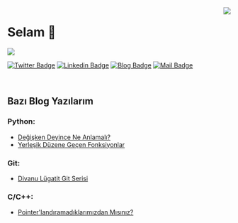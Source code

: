<img align='right' src="https://github-readme-stats.vercel.app/api?username=baspinarenes&show_icons=true">

<h1>Selam 👋</h1>

![](https://komarev.com/ghpvc/?username=baspinarenes)

[![Twitter Badge](https://img.shields.io/badge/twitter-%231DA1F2.svg?&style=for-the-badge&logo=twitter&logoColor=white)](https://www.twitter.com/enesbaspinar0)
[![Linkedin Badge](https://img.shields.io/badge/linkedin-%230077B5.svg?&style=for-the-badge&logo=linkedin&logoColor=white)](https://www.linkedin.com/in/enesbaspinar/)
[![Blog Badge](https://img.shields.io/badge/baspinarenes.github.io-000000?style=for-the-badge&logo=Bitdefender&logoColor=white&link=mailto:enesbaspinar07@gmail.com)](baspinarenes.github.io)
[![Mail Badge](https://img.shields.io/badge/enesbaspinar07@gmail.com-c14438?style=for-the-badge&logo=Gmail&logoColor=white&link=mailto:enesbaspinar07@gmail.com)](mailto:enesbaspinar07@gmail.com)

<br>

## Bazı Blog Yazılarım

### Python:

- [Değişken Deyince Ne Anlamalı?](https://baspinarenes.github.io/python/degisken-deyince-ne-anlamali/)
- [Yerleşik Düzene Geçen Fonksiyonlar](https://baspinarenes.github.io/python/yerlesik-duzene-gecen-fonksiyonlar/)


### Git:

- [Divanu Lügatit Git Serisi](https://baspinarenes.github.io/git/divanu-lugatit-git-0/)

### C/C++:

- [Pointer'landıramadıklarımızdan Mısınız?](https://baspinarenes.github.io/c-dilleri/pointerlandiramadiklarimizdanmisiniz/)
